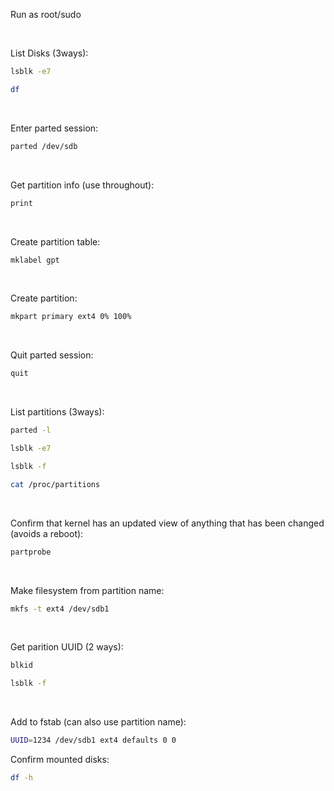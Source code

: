 Run as root/sudo

<br/>

List Disks (3ways): 
```bash
lsblk -e7
```
```bash
df
```

<br/>

Enter parted session:
```bash
parted /dev/sdb
```

<br/>

Get partition info (use throughout):
```bash
print
```

<br/>

Create partition table:
```bash
mklabel gpt
```

<br/>

Create partition:
```bash
mkpart primary ext4 0% 100%
```

<br/>

Quit parted session:
```bash
quit
```

<br/>

List partitions (3ways): 
```bash 
parted -l 
```
```bash
lsblk -e7
```
```bash
lsblk -f
```
```bash
cat /proc/partitions
```


<br/>

Confirm that kernel has an updated view of anything that has been changed (avoids a reboot):
```bash
partprobe
```

<br/>

Make filesystem from partition name:
```bash
mkfs -t ext4 /dev/sdb1
```

<br/>

Get parition UUID (2 ways): 
```bash
blkid
```
```bash
lsblk -f
```

<br/>

Add to fstab (can also use partition name):
```bash
UUID=1234 /dev/sdb1 ext4 defaults 0 0
```

Confirm mounted disks:
```bash
df -h
```

